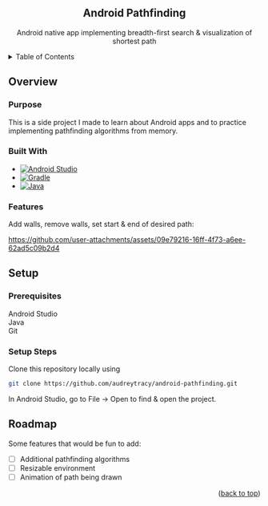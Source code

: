 <h2 id = "top" align="center">Android Pathfinding</h2>
<p align="center"> Android native app implementing breadth-first search & visualization of shortest path </p>

<details>
  <summary>Table of Contents</summary>
  <ol>
    <li>
      <a href="#overview">Overview</a>
      <ul>
        <li><a href="#purpose">Purpose</a></li>
        <li><a href="#built-with">Built With</a></li>
        <li><a href="#features">Features</a></li>
      </ul>
    </li>
    <li><a href="#setup">Setup</a></li>
    <ul>
        <li><a href="#purpose">Prereqs</a></li>
        <li><a href="#setup-steps">Setup Steps</a></li>
      </ul>
    <li><a href="#roadmap">Roadmap</a></li>
  </ol>
</details>


## Overview

### Purpose

This is a side project I made to learn about Android apps and to practice implementing pathfinding algorithms from memory.

### Built With

* [![Android Studio][AndroidStudio]][AndroidStudio-url]
* [![Gradle][Gradle]][Gradle-url]
* [![Java][Java]][Java-url]

### Features

Add walls, remove walls, set start & end of desired path:

https://github.com/user-attachments/assets/09e79216-16ff-4f73-a6ee-62ad5c09b2d4


## Setup

### Prerequisites

Android Studio  
Java  
Git  

### Setup Steps

Clone this repository locally using 
  ```sh
  git clone https://github.com/audreytracy/android-pathfinding.git
  ```
In Android Studio, go to File -> Open to find & open the project.

## Roadmap

Some features that would be fun to add:

- [ ] Additional pathfinding algorithms
- [ ] Resizable environment
- [ ] Animation of path being drawn

<p align="right">(<a href="#top">back to top</a>)</p>

[product-screenshot]: https://drive.google.com/file/d/1rnBvLvwCp1dNsZXmczlAVDcNG-TPZusb/view?usp=sharing
[AndroidStudio]: https://img.shields.io/badge/Android_Studio-50b057?style=for-the-badge&logo=android-studio&logoColor=white
[AndroidStudio-url]: https://developer.android.com/studio
[Gradle]: https://img.shields.io/badge/Gradle-008080?style=for-the-badge&logo=gradle&logoColor=white
[Gradle-url]: https://gradle.com/
[Java]: https://img.shields.io/badge/Java-3a75af?style=for-the-badge&logo=coffeescript&logoColor=white
[Java-url]: https://www.java.com
